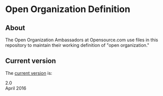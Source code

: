 # Open Organization Definition

## About

The Open Organization Ambassadors at Opensource.com use files in this repository to maintain their working definition of "open organization."

## Current version

The [current version](https://opensource.com/open-organization/resources/open-org-definition) is:

2.0  
April 2016
